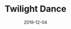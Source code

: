 --- 
layout: sheets-layout
title: "Twilight Dance"
date: 2019-12-04
categories: original-works
permalink: ":categories/:year/:month/:day/:title"
pdf-link: twilight-dance.pdf
pdf-lyric: "#"
yt-link: "#"
muse-link: https://musescore.com/user/28025112/scores/5875548
---